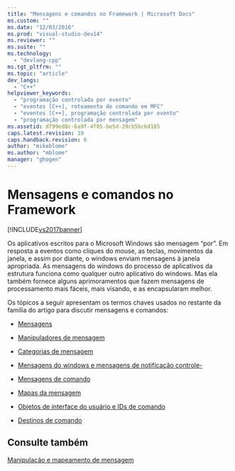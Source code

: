 ```yaml
---
title: "Mensagens e comandos no Framework | Microsoft Docs"
ms.custom: ""
ms.date: "12/03/2016"
ms.prod: "visual-studio-dev14"
ms.reviewer: ""
ms.suite: ""
ms.technology: 
  - "devlang-cpp"
ms.tgt_pltfrm: ""
ms.topic: "article"
dev_langs: 
  - "C++"
helpviewer_keywords: 
  - "programação controlada por evento"
  - "eventos [C++], roteamento de comando em MFC"
  - "eventos [C++], programação controlada por evento"
  - "programação controlada por mensagem"
ms.assetid: d799ed8c-6a9f-4f05-be5d-29cb5bc6d185
caps.latest.revision: 10
caps.handback.revision: 6
author: "mikeblome"
ms.author: "mblome"
manager: "ghogen"
---
```

# Mensagens e comandos no Framework
[!INCLUDE[vs2017banner](../assembler/inline/includes/vs2017banner.md)]

Os aplicativos escritos para o Microsoft Windows são mensagem “por”. Em resposta a eventos como cliques do mouse, as teclas, movimentos da janela, e assim por diante, o windows enviam mensagens à janela apropriada.  As mensagens do windows do processo de aplicativos da estrutura funciona como qualquer outro aplicativo do windows.  Mas ela também fornece alguns aprimoramentos que fazem mensagens de processamento mais fáceis, mais visando, e as encapsularam melhor.  
  
 Os tópicos a seguir apresentam os termos chaves usados no restante da família do artigo para discutir mensagens e comandos:  
  
-   [Mensagens](../mfc/messages.md)  
  
-   [Manipuladores de mensagem](../mfc/message-handlers.md)  
  
-   [Categorias de mensagem](../mfc/message-categories.md)  
  
-   [Mensagens do windows e mensagens de notificação controle\-](../mfc/message-categories.md)  
  
-   [Mensagens de comando](../mfc/message-categories.md)  
  
-   [Mapas da mensagem](../mfc/mapping-messages.md)  
  
-   [Objetos de interface do usuário e IDs de comando](../mfc/user-interface-objects-and-command-ids.md)  
  
-   [Destinos de comando](../Topic/Command%20Targets.md)  
  
## Consulte também  
 [Manipulação e mapeamento de mensagem](../mfc/message-handling-and-mapping.md)